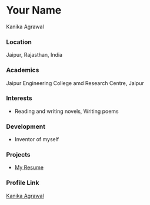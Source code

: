 # Your Name
Kanika Agrawal

### Location

Jaipur, Rajasthan, India 

### Academics

Jaipur Engineering College amd Research Centre, Jaipur

### Interests

- Reading and writing novels, Writing poems

### Development

- Inventor of myself

### Projects

- [My Resume](https://github.com/Kanika1799/resume)

### Profile Link

[Kanika Agrawal](https://github.com/Kanika1799)
